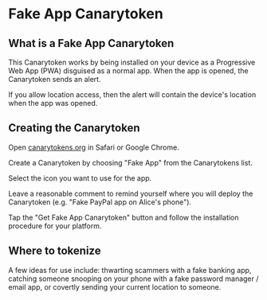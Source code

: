 # Fake App Canarytoken

## What is a Fake App Canarytoken

This Canarytoken works by being installed on your device as a Progressive Web App (PWA) disguised as a normal app. When the app is opened, the Canarytoken sends an alert.

If you allow location access, then the alert will contain the device's location when the app was opened.

## Creating the Canarytoken

Open [canarytokens.org](https://canarytokens.org) in Safari or Google Chrome.

Create a Canarytoken by choosing "Fake App" from the Canarytokens list.

Select the icon you want to use for the app.

Leave a reasonable comment to remind yourself where you will deploy the Canarytoken (e.g. "Fake PayPal app on Alice's phone").

Tap the "Get Fake App Canarytoken" button and follow the installation procedure for your platform.

## Where to tokenize

A few ideas for use include: thwarting scammers with a fake banking app, catching someone snooping on your phone with a fake password manager / email app, or covertly sending your current location to someone.
